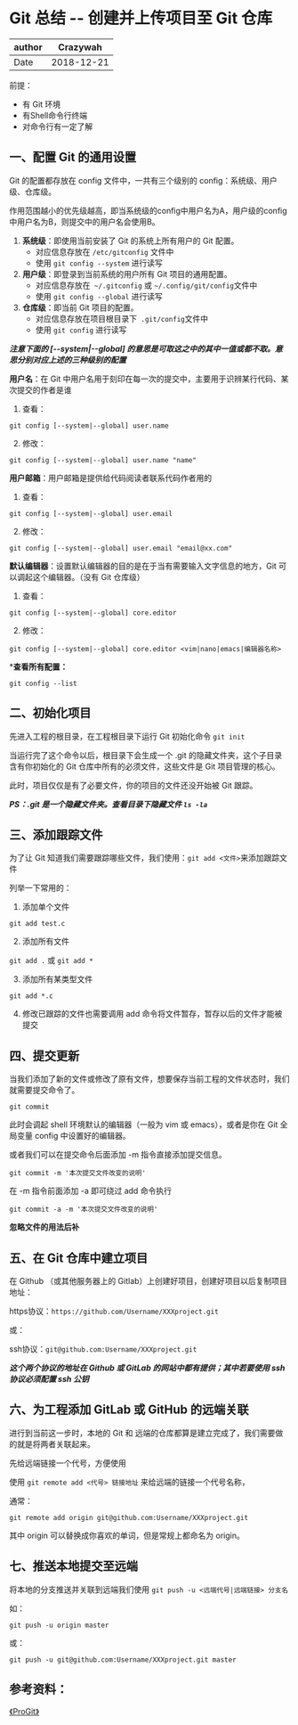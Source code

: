 # Git 总结 -- 创建并上传项目至 Git 仓库

|author|Crazywah|
|-----|-------|
|Date|2018-12-21|

前提：
* 有 Git 环境
* 有Shell命令行终端
* 对命令行有一定了解

## 一、配置 Git 的通用设置

Git 的配置都存放在 config 文件中，一共有三个级别的 config：系统级、用户级、仓库级。

作用范围越小的优先级越高，即当系统级的config中用户名为A，用户级的config中用户名为B，则提交中的用户名会使用B。

1. **系统级**：即使用当前安装了 Git 的系统上所有用户的 Git 配置。
    * 对应信息存放在 `/etc/gitconfig` 文件中
    * 使用 ```git config --system``` 进行读写
2. **用户级**：即登录到当前系统的用户所有 Git 项目的通用配置。
    * 对应信息存放在` ~/.gitconfig` 或 `~/.config/git/config`文件中
    * 使用 ```git config --global``` 进行读写
3. **仓库级**：即当前 Git 项目的配置。
    * 对应信息存放在项目根目录下` .git/config`文件中
    * 使用 ```git config``` 进行读写

***注意下面的 [--system|--global] 的意思是可取这之中的其中一值或都不取。意思分别对应上述的三种级别的配置***

**用户名**：在 Git 中用户名用于刻印在每一次的提交中，主要用于识辨某行代码、某次提交的作者是谁

1. 查看：

```git config [--system|--global] user.name```

2. 修改：

```git config [--system|--global] user.name "name"```

**用户邮箱**：用户邮箱是提供给代码阅读者联系代码作者用的

1. 查看：

```git config [--system|--global] user.email```

2. 修改：

```git config [--system|--global] user.email "email@xx.com"```

**默认编辑器**：设置默认编辑器的目的是在于当有需要输入文字信息的地方，Git 可以调起这个编辑器。（没有 Git 仓库级）

1. 查看：

```git config [--system|--global] core.editor```

2. 修改：

```git config [--system|--global] core.editor <vim|nano|emacs|编辑器名称>```

***查看所有配置：**

```git config --list```

## 二、初始化项目

先进入工程的根目录，在工程根目录下运行 Git 初始化命令 ```git init```

当运行完了这个命令以后，根目录下会生成一个 .git 的隐藏文件夹，这个子目录含有你初始化的 Git 仓库中所有的必须文件，这些文件是 Git 项目管理的核心。

此时，项目仅仅是有了必要文件，你的项目的文件还没开始被 Git 跟踪。

***PS：.git 是一个隐藏文件夹。查看目录下隐藏文件 ```ls -la```***

## 三、添加跟踪文件

为了让 Git 知道我们需要跟踪哪些文件，我们使用：```git add <文件>```来添加跟踪文件

列举一下常用的：

1. 添加单个文件

```git add test.c```

2. 添加所有文件

```git add .``` 或 ```git add *```

3. 添加所有某类型文件

```git add *.c```

4. 修改已跟踪的文件也需要调用 add 命令将文件暂存，暂存以后的文件才能被提交

## 四、提交更新

当我们添加了新的文件或修改了原有文件，想要保存当前工程的文件状态时，我们就需要提交命令了。

```git commit```

此时会调起 shell 环境默认的编辑器（一般为 vim 或 emacs），或者是你在 Git 全局变量 config 中设置好的编辑器。

或者我们可以在提交命令后面添加 -m 指令直接添加提交信息。

```git commit -m '本次提交文件改变的说明'```

在 -m 指令前面添加 -a 即可绕过 add  命令执行

```git commit -a -m '本次提交文件改变的说明'```

**忽略文件的用法后补**

## 五、在 Git 仓库中建立项目

在 Github （或其他服务器上的 Gitlab）上创建好项目，创建好项目以后复制项目地址：

https协议：```https://github.com/Username/XXXproject.git```

或：

ssh协议：```git@github.com:Username/XXXproject.git```

***这个两个协议的地址在 Github 或 GitLab 的网站中都有提供；其中若要使用 ssh 协议必须配置 ssh 公钥***

## 六、为工程添加 GitLab 或 GitHub 的远端关联

进行到当前这一步时，本地的 Git 和 远端的仓库都算是建立完成了，我们需要做的就是将两者关联起来。

先给远端链接一个代号，方便使用

使用 `git remote add <代号> 链接地址` 来给远端的链接一个代号名称，

通常：

```git remote add origin git@github.com:Username/XXXproject.git```

其中 origin 可以替换成你喜欢的单词，但是常规上都命名为 origin。

## 七、推送本地提交至远端

将本地的分支推送并关联到远端我们使用 `git push -u <远端代号|远端链接> 分支名 `

如：

```git push -u origin master```

或：

```git push -u git@github.com:Username/XXXproject.git master```

## 参考资料：

[《ProGit》](https://git-scm.com/book/en/v2)

